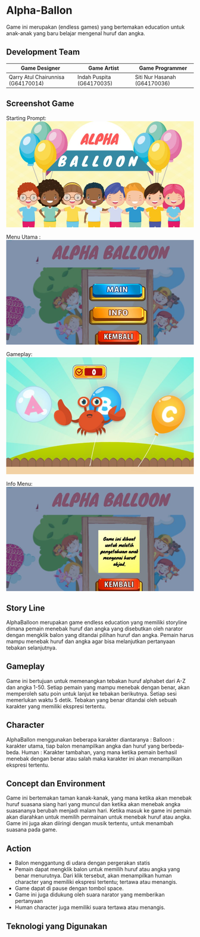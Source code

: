 # Alpha-Ballon
Game ini merupakan (endless games) yang bertemakan education untuk anak-anak yang baru belajar mengenal huruf dan angka. 

## Development Team
| Game Designer | Game Artist | Game Programmer |
| ----- | ----- | ----- |
| Qarry Atul Chairunnisa  (G64170014) | Indah Puspita           (G64170035) | Siti Nur Hasanah        (G64170036) |

## Screenshot Game
Starting Prompt: <br />
![Starting Prompt](Screenshot-2.jpeg) <br/>

Menu Utama : <br />
![Game Over](Screenshot-3.jpeg) <br/>

Gameplay: <br />
![Gameplay](Screenshot-1.jpeg) <br/>

Info Menu: <br />
![Main Menu](Screenshot-4.jpeg) <br/>

## Story Line
AlphaBalloon merupakan game endless education yang memiliki storyline dimana pemain menebak huruf dan angka yang disebutkan oleh narator dengan mengklik balon yang ditandai pilihan huruf dan angka. Pemain harus mampu menebak huruf dan angka agar bisa melanjutkan pertanyaan tebakan selanjutnya.

## Gameplay
Game ini bertujuan untuk memenangkan tebakan huruf alphabet dari A-Z dan angka 1-50. Setiap pemain yang mampu menebak dengan benar, akan memperoleh satu poin untuk  lanjut ke tebakan berikutnya. Setiap sesi memerlukan waktu 5 detik.  Tebakan yang benar ditandai oleh sebuah karakter yang memiliki ekspresi tertentu.

## Character
AlphaBallon menggunakan beberapa karakter diantaranya :
Balloon : karakter utama, tiap balon menampilkan angka dan huruf yang berbeda-beda.
Human : Karakter tambahan, yang mana ketika pemain berhasil menebak dengan benar atau salah  maka karakter ini akan menampilkan ekspresi tertentu.

## Concept dan Environment
Game ini bertemakan taman kanak-kanak, yang mana ketika akan menebak huruf suasana siang hari yang muncul dan ketika akan menebak angka  suasananya berubah menjadi malam hari. Ketika masuk ke game ini pemain akan diarahkan untuk memilih permainan untuk menebak huruf atau angka. Game ini juga akan diiringi dengan musik tertentu, untuk menambah suasana pada game.

## Action
- Balon menggantung di udara dengan pergerakan statis
- Pemain dapat mengklik  balon untuk memilih huruf atau angka yang benar menurutnya. Dari klik tersebut, akan menampilkan human character yang memiliki ekspresi tertentu; tertawa atau menangis.
- Game dapat di pause dengan tombol space.
- Game ini juga didukung oleh suara narator yang memberikan pertanyaan
- Human character juga memiliki suara tertawa atau menangis.

## Teknologi yang Digunakan
